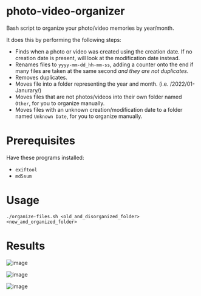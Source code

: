 # photo-video-organizer
Bash script to organize your photo/video memories by year/month. 

It does this by performing the following steps:
* Finds when a photo or video was created using the creation date. If no creation date is present, will look at the modification date instead.
* Renames files to `yyyy-mm-dd_hh-mm-ss`, adding a counter onto the end if many files are taken at the same second *and they are not duplicates*.
* Removes duplicates.
* Moves file into a folder representing the year and month. (i.e. /2022/01-Janurary/)
* Moves files that are not photos/videos into their own folder named `Other`, for you to organize manually.
* Moves files with an unknown creation/modification date to a folder named `Unknown Date`, for you to organize manually.

# Prerequisites
Have these programs installed:
* `exiftool`
* `md5sum`

# Usage
`./organize-files.sh <old_and_disorganized_folder> <new_and_organized_folder>` 

# Results

![image](https://github.com/christensenjairus/photo-video-organizer/assets/58751387/7fe64d60-0666-4d8e-b1a6-dbb0a7a4ff53)

![image](https://github.com/christensenjairus/photo-video-organizer/assets/58751387/aa870551-cf97-480d-ac29-1405c914bf20)

![image](https://github.com/christensenjairus/photo-video-organizer/assets/58751387/8de461c5-d4fb-4e98-a6d3-959173e72020)
